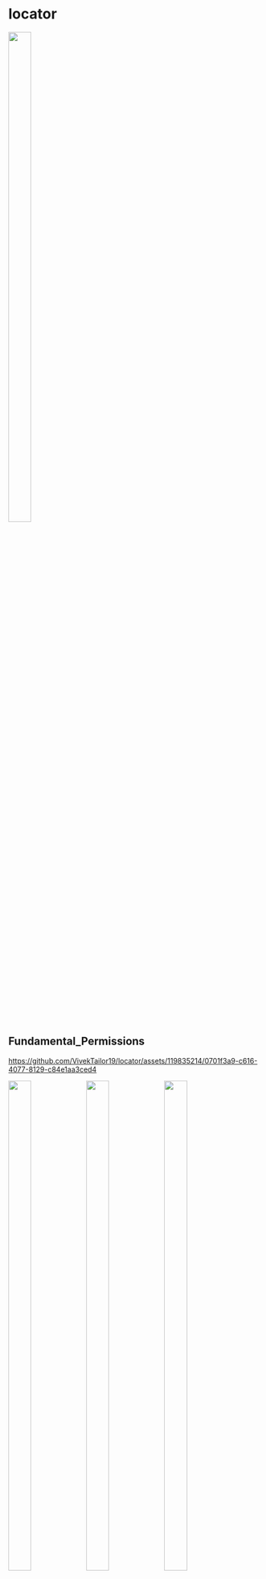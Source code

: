 # locator

<img src = "https://github.com/VivekTailor19/locator/assets/119835214/589e72d1-f34b-48fe-ac52-0f7250da270d" height = "50%" width = "30%">  
<br><br>

## Fundamental_Permissions

https://github.com/VivekTailor19/locator/assets/119835214/0701f3a9-c616-4077-8129-c84e1aa3ced4

<p>
<img src = "https://github.com/VivekTailor19/locator/assets/119835214/92d6f1af-defb-4192-b9d3-3a2b94e8e660" height = "50%" width = "30%">  
<img src = "https://github.com/VivekTailor19/locator/assets/119835214/f60d0e6c-73e8-47d1-aeed-220e0f41cdc8" height = "50%" width = "30%">  
<img src = "https://github.com/VivekTailor19/locator/assets/119835214/095d2ac0-3d6b-45e2-9508-229db3936256" height = "50%" width = "30%">  
<img src = "https://github.com/VivekTailor19/locator/assets/119835214/ccdd3fad-9458-4339-b1d7-ce373db48a7d" height = "50%" width = "30%">  
<img src = "https://github.com/VivekTailor19/locator/assets/119835214/874807de-e876-45f7-b5ee-5bd2824de2be" height = "50%" width = "30%">  
</p>

## Google_Map

<p>
<img src = "https://github.com/VivekTailor19/locator/assets/119835214/da50ca56-608b-4f48-89a2-5d78f0817920" height = "50%" width = "30%"> 
<img src = "https://github.com/VivekTailor19/locator/assets/119835214/4ece0452-00ec-4ea3-a45b-b2bd8ad55daa" height = "50%" width = "30%"> 
<img src = "https://github.com/VivekTailor19/locator/assets/119835214/a904dfc9-61e3-4859-a7e0-656b04e6272d" height = "50%" width = "30%">  
<img src = "https://github.com/VivekTailor19/locator/assets/119835214/6a7324c3-f4b0-4663-a046-20839105c508" height = "50%" width = "30%">  
 
</p>
